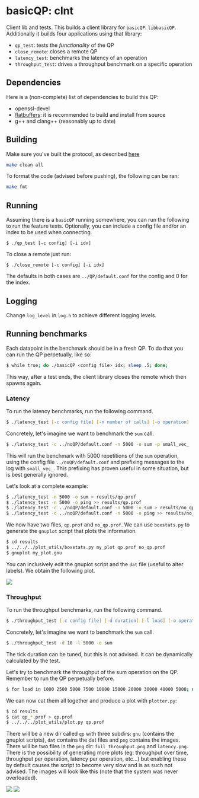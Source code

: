 # basicQP: clnt

Client lib and tests.
This builds a client library for `basicQP`: `libbasicQP`.
Additionally it builds four applications using that library:

  * `qp_test`: tests the *functionality* of the QP
  * `close_remote`: closes a remote QP
  * `latency_test`: benchmarks the latency of an operation
  * `throughput_test`: drives a throughput benchmark on a specific operation

## Dependencies

Here is a (non-complete) list of dependencies to build this QP:

  * openssl-devel
  * [flatbuffers](https://github.com/google/flatbuffers): it is recommended to build and install from source
  * g++ and clang++ (reasonably up to date)

## Building

Make sure you've built the protocol, as described [here](../proto/README.md)

```zsh
make clean all
```

To format the code (advised before pushing), the following can be ran:
```zsh
make fmt
```

## Running

Assuming there is a `basicQP` running somewhere, you can run the following to run the feature tests. Optionally, you can include a config file and/or an index to be used when connecting.

```
$ ./qp_test [-c config] [-i idx]
```

To close a remote just run:

```
$ ./close_remote [-c config] [-i idx]
```

The defaults in both cases are `../QP/default.conf` for the config and 0 for the index.


## Logging

Change `log_level` in `log.h` to achieve different logging levels.

## Running benchmarks

Each datapoint in the benchmark should be in a fresh QP. To do that you can run the QP perpetually, like so:

```zsh
$ while true; do ./basicQP <config file> idx; sleep .5; done;
```

This way, after a test ends, the client library closes the remote which then spawns again.

### Latency

To run the latency benchmarks, run the following command.

```zsh
$ ./latency_test [-c config file] [-n number of calls] [-o operation] [-p prefix]
```

Concretely, let's imagine we want to benchmark the `sum` call.

```zsh
$ ./latency_test -c ../noQP/default.conf -n 5000 -o sum -p small_vec_
```

This will run the benchmark with 5000 repetitions of the `sum` operation, using the config file `../noQP/default.conf` and prefixing messages to the log with `small_vec_`. This prefixing has proven useful in some situation, but is best generally ignored.

Let's look at a complete example:

```zsh
$ ./latency_test -n 5000 -o sum > results/qp.prof
$ ./latency_test -n 5000 -o ping >> results/qp.prof
$ ./latency_test -c ../noQP/default.conf -n 5000 -o sum > results/no_qp.prof
$ ./latency_test -c ../noQP/default.conf -n 5000 -o ping >> results/no_qp.prof
```

We now have two files, `qp.prof` and `no_qp.prof`.
We can use `boxstats.py` to generate the `gnuplot` script that plots the information.

```zsh
$ cd results
$ ../../../plot_utils/boxstats.py my_plot qp.prof no_qp.prof
$ gnuplot my_plot.gnu
```

You can inclusively edit the gnuplot script and the `dat` file (useful to alter labels). We obtain the following plot.

![](.figs/lat_plot.png)

### Throughput

To run the throughput benchmarks, run the following command.

```zsh
$ ./throughput_test [-c config file] [-d duration] [-l load] [-o operation] [-t tick duration] [-w warmup duration]
```

Concretely, let's imagine we want to benchmark the `sum` call.

```zsh
$ ./throughput_test -d 10 -l 5000 -o sum
```

The tick duration can be tuned, but this is not advised. It can be dynamically calculated by the test.

Let's try to benchmark the throughput of the sum operation on the QP.
Remember to run the QP perpetually before.

```zsh
$ for load in 1000 2500 5000 7500 10000 15000 20000 30000 40000 5000; do ./throughput_test -o sum -l ${load} > results/qp_${load}.prof; sleep 2; done
```

We can now cat them all together and produce a plot with `plotter.py`:

```zsh
$ cd results
$ cat qp_*.prof > qp.prof
$ ../../../plot_utils/plot.py qp.prof
```

There will be a new dir called `qp` with three subdirs: `gnu` (contains the gnuplot scripts), `dat` contains the dat files and `png` contains the images.
There will be two files in the `png` dir: `full_throughput.png` and `latency.png`. There is the possibility of generating more plots (eg: throughput over time, throughput per operation, latency per operation, etc...) but enabling these by default causes the script to become very slow and is as such not advised. The images will look like this (note that the system was never overloaded).

![](.figs/full_throughput.png)
![](.figs/latency.png)
